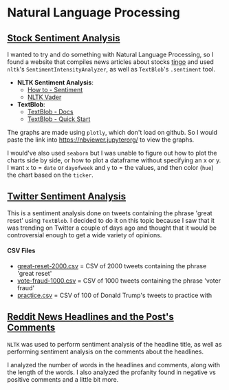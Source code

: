 Natural Language Processing
===========================

[Stock Sentiment Analysis](stock-sentiment)
------------------------

I wanted to try and do something with Natural Language Processing, so I found a website that compiles news articles about stocks [tingo](https://www.tiingo.com) and used `nltk`'s `SentimentIntensityAnalyzer`, as well as `TextBlob`'s `.sentiment` tool.

- **NLTK Sentiment Analysis**: 
	- [How to - Sentiment](https://www.nltk.org/howto/sentiment.html)
	- [NLTK Vader](https://www.nltk.org/_modules/nltk/sentiment/vader.html)
- **TextBlob**: 
	- [TextBlob - Docs](https://textblob.readthedocs.io/en/dev/)
	- [TextBlob - Quick Start](https://textblob.readthedocs.io/en/dev/quickstart.html)

The graphs are made using `plotly`, which don't load on github.  So I would paste the link into https://nbviewer.jupyterorg/ to view the graphs.  

I would've also used `seaborn` but I was unable to figure out how to plot the charts side by side, or how to plot a dataframe without specifying an x or y.  I want `x` to = `date` or `dayofweek` and `y` to = the values, and then color (`hue`) the chart based on the `ticker`.

[Twitter Sentiment Analysis](twitter-sentiment)
--------------------------

This is a sentiment analysis done on tweets containing the phrase 'great reset' using `TextBlob`.  I decided to do it on this topic because I saw that it was trending on Twitter a couple of days ago and thought that it would be controversial enough to get a wide variety of opinions.

#### CSV Files
- [great-reset-2000.csv](twitter-sentiment/csv/great-reset-2000.csv) = CSV of 2000 tweets containing the phrase 'great reset'
- [vote-fraud-1000.csv](twitter-sentiment/csv/vote-fraud-1000.csv) = CSV of 1000 tweets containing the phrase 'voter fraud'
- [practice.csv](twitter-sentiment/csv/practice.csv) = CSV of 100 of Donald Trump's tweets to practice with

[Reddit News Headlines and the Post's Comments](reddit-headlines)
---------------------------------------------

`NLTK` was used to perform sentiment analysis of the headline title, as well as performing sentiment analysis on the comments about the headlines.

I analyzed the number of words in the headlines and comments, along with the length of the words.  I also analyzed the profanity found in negative vs positive comments and a little bit more.

